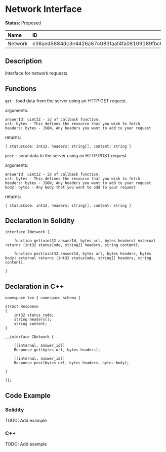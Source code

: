 
# Network Interface

**Status**: Proposed

| Name    | ID                                                                |
| :------ | :---------------------------------------------------------------- |
| Network | e38aed5884dc3e4426a87c083faaf4fa08109189fbc0c79281112f52e062d8ee  |


## Description

Interface for network requests.

## Functions

`get` - load data from the server using an HTTP GET request.

arguments:

    answerId: uint32 - id of callback function.
    url: bytes - This defines the resource that you wish to fetch
    headers: bytes - JSON, Any headers you want to add to your request

returns:

	{ statusCode: int32, headers: string[], content: string }

`post` - send data to the server using an HTTP POST request.

arguments:

    answerId: uint32 - id of callback function.
    url: bytes - This defines the resource that you wish to fetch
    headers: bytes - JSON, Any headers you want to add to your request
    body: bytes - Any body that you want to add to your request

returns:

	{ statusCode: int32, headers: string[], content: string }

## Declaration in Solidity

```solidity
interface INetwork {

    function get(uint32 answerId, bytes url, bytes headers) external returns (int32 statusCode, string[] headers, string content);
	
    function post(uint32 answerId, bytes url, bytes headers, bytes body) external returns (int32 statusCode, string[] headers, string content);

}
```
## Declaration in C++

```
namespace tvm { namespace schema {

struct Response
{
    int32 status_сode;
    string headers[];
    string content;
}

__interface INetwork {
    
    [[internal, answer_id]]
    Response get(bytes url, bytes headers);
    
    [[internal, answer_id]]
    Response post(bytes url, bytes headers, bytes body);

}
    
}};
```

## Code Example

### Solidity

TODO: Add example

### C++

TODO: Add example
